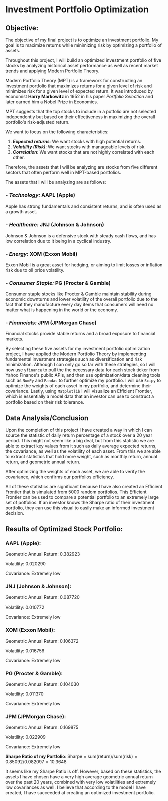# Investment Portfolio Optimization

## Objective:

The objective of my final project is to optimize an investment portfolio. My goal is to maximize returns while minimizing risk by optimizing a portfolio of assets.

Throughout this project, I will build an optimized investment portfolio of five stocks by analyzing historical asset performance as well as recent market trends and applying Modern Portfolio Theory.

Modern Portfolio Theory (MPT) is a framework for constructing an investment portfolio that maximizes returns for a given level of risk and minimizes risk for a given level of expected return. It was introduced by economist **Harry Markowitz** in 1952 in his paper *Portfolio Selection* and later earned him a Nobel Prize in Economics.

MPT suggests that the top stocks to include in a potfolio are not selected independently but based on their effectiveness in maximizing the overall portfolio's risk-adjusted return.

We want to focus on the following characteristics:
1. ***Expected returns***: We want stocks with high potential returns.
2. ***Volatility (Risk)***: We want stocks with manageable levels of risk.
3. ***Correlation***: We want stocks that are not highly correlated with each other.

Therefore, the assets that I will be analyzing are stocks from five different sectors that often perform well in MPT-based portfolios.

The assets that I will be analyzing are as follows:

### - *Technology:* **AAPL (Apple)** 

Apple has strong fundamentals and consistent returns, and is often used as a growth asset.

### - *Healthcare:* **JNJ (Johnson & Johnson)**

Johnson & Johnson is a defensive stock with steady cash flows, and has low correlation due to it being in a cyclical industry.

### - *Energy:* **XOM (Exxon Mobil)**

Exxon Mobil is a great asset for hedging, or aiming to  limit losses or inflation risk due to oil price volatility.

### - *Consumer Staple:* **PG (Procter & Gamble)**

Consumer staple stocks like Procter & Gamble maintain stability during economic downturns and lower volatility of the overall portfolio due to the fact that they manufacture every day items that consumers will need no matter what is happening in the world or the economy.

### - *Financials:* **JPM (JPMorgan Chase)**

Financial stocks provide stable returns and a broad exposure to financial markets.

By selecting these five assets for my investment portfolio optimization project, I have applied the Modern Portfolio Theory by implementing fundamental investment strategies such as diversification and risk minimization. Although I can only go so far with these strategies, so I will now use `yfinance` to pull the the necessary data for each stock ticker from Yahoo Finance's public APIs, and then use optimization/data cleaning tools such as `NumPy` and `Pandas` to further optimize my portfolio. I will use `Scipy` to optimize the weights of each asset in my portfolio, and determine their covariance. Lastly, using `Matplotlib` I will visualize an Efficient Frontier, which is essentially a model data that an investor can use to construct a portfolio based on their risk tolerance.


## Data Analysis/Conclusion

Upon the completion of this project I have created a way in which I can source the statistic of daily return percentage of a stock over a 20 year period. This might not seem like a big deal, but from this statistic we are able to extract key values from it such as daily average expected returns, the covariance, as well as the volatility of each asset. From this we are able to extract statistics that hold more weight, such as monthly return, annual return, and geometric annual return. 

After optimizing the weights of each asset, we are able to verify the covariance, which confirms our portfolios efficiency.

All of these statistics are significant because I have also created an Efficient Frontier that is simulated from 5000 random portfolios. This Efficient Frontier can be used to compare a potential portfolio to an extremely large set of potfolios. If an investor knows the Sharpe ratio of their investment portfolio, they can use this visual to easily make an informed investment decision.

## Results of Optimized Stock Portfolio:

### **AAPL (Apple)**:

Geometric Annual Return: 0.382923

Volatility: 0.020290

Covariance: Extremely low

### **JNJ (Johnson & Johnson)**:

Geometric Annual Return: 0.087720

Volatility: 0.010772

Covariance: Extremely low
 
### **XOM (Exxon Mobil)**:

Geometric Annual Return: 0.106372

Volatility: 0.016756

Covariance: Extremely low

### **PG (Procter & Gamble)**:

Geometric Annual Return: 0.104030

Volatility: 0.011370

Covariance: Extremely low

### **JPM (JPMorgan Chase)**:

Geometric Annual Return: 0.169875

Volatility: 0.022909

Covariance: Extremely low

**Sharpe Ratio of my Portfolio**: $\text{Sharpe = sum(return)/sum(risk)} = 0.85092/0.082097 = 10.3648$

It seems like my Sharpe Ratio is off. However, based on these statistics, the assets I have chosen have a very high average geometric annual return over the past 20 years, combined with very low volatilities and extremely low covariances as well. I believe that according to the model I have created, I have succeeded at creating an optimized investment portfolio.
